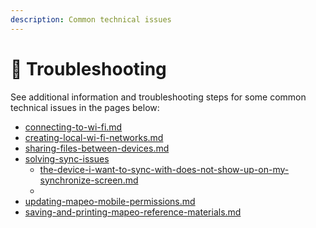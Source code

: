 ```yaml
---
description: Common technical issues
---
```


# 🔧 Troubleshooting

See additional information and troubleshooting steps for some common technical issues in the pages below:

* [connecting-to-wi-fi.md](connecting-to-wi-fi.md "mention")
* [creating-local-wi-fi-networks.md](creating-local-wi-fi-networks.md "mention")
* [sharing-files-between-devices.md](sharing-files-between-devices.md "mention")
* [solving-sync-issues](solving-sync-issues/ "mention")
  * [the-device-i-want-to-sync-with-does-not-show-up-on-my-synchronize-screen.md](solving-sync-issues/the-device-i-want-to-sync-with-does-not-show-up-on-my-synchronize-screen.md "mention")
  *
* [updating-mapeo-mobile-permissions.md](updating-mapeo-mobile-permissions.md "mention")
* [saving-and-printing-mapeo-reference-materials.md](saving-and-printing-mapeo-reference-materials.md "mention")
